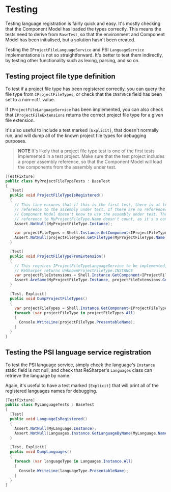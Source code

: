 ---
---

# Testing

Testing language registration is fairly quick and easy. It's mostly checking that the Component Model has loaded the types correctly. This means the tests need to derive from `BaseTest`, so that the environment and Component Model has been initialised, but a solution hasn't been created.

Testing the `IProjectFileLanguageService` and PSI `LanguageService` implementations is not so straightforward. It's better to test them indirectly, by testing other functionality such as lexing, parsing, and so on.

## Testing project file type definition

To test if a project file type has been registered correctly, you can query the file type from `IProjectFileTypes`, or check that the `INSTANCE` field has been set to a non-`null` value.

If `IProjectFileLanguageService` has been implemented, you can also check that `IProjectFileExtensions` returns the correct project file type for a given file extension.

It's also useful to include a test marked `[Explicit]`, that doesn't normally run, and will dump all of the known project file types for debugging purposes.

> **NOTE** It's likely that a project file type test is one of the first tests implemented in a test project. Make sure that the test project includes a proper assembly reference, so that the Component Model will load the components from the assembly under test.

```csharp
[TestFixture]
public class MyProjectFileTypeTests : BaseTest
{
  [Test]
  public void ProjectFileTypeIsRegistered()
  {
    // This line ensures that if this is the first test, there is at least one
    // reference to the assembly under test. If there are no references, the
    // Component Model doesn't know to use the assembly under test. The
    // reference to MyProjectFileType.Name doesn't count, as it's a const.
    Assert.NotNull(MyProjectFileType.Instance);

    var projectFileTypes = Shell.Instance.GetComponent<IProjectFileTypes>();
    Assert.NotNull(projectFileTypes.GetFileType(MyProjectFileType.Name));
  }

  [Test]
  public void ProjectFileTypeFromExtension()
  {
    // This requires IProjectFileTypeLanguageService to be implemented, otherwise
    // ReSharper returns UnknownProjectFileType.INSTANCE
    var projectFileExtensions = Shell.Instance.GetComponent<IProjectFileExtensions>();
    Assert.AreSame(MyProjectFileType.Instance, projectFileExtensions.GetFileType(MyProjectFileType.MY_EXTENSION));
  }

  [Test, Explicit]
  public void DumpProjectFileTypes()
  {
    var projectFileTypes = Shell.Instance.GetComponent<IProjectFileTypes>();
    foreach (var projectFileType in projectFileTypes.All)
    {
      Console.WriteLine(projectFileType.PresentableName);
    }
  }
}
```

## Testing the PSI language service registration

To test the PSI language service, simply check the language's `Instance` static field is not null, and check that ReSharper's `Languages` class can retrieve the language by name.

Again, it's useful to have a test marked `[Explicit]` that will print all of the registered languages names for debugging.

```csharp
[TestFixture]
public class MyLanguageTests : BaseTest
{
  [Test]
  public void LanguageIsRegistered()
  {
    Assert.NotNull(MyLanguage.Instance);
    Assert.NotNull(Languages.Instance.GetLanguageByName(MyLanguage.Name));
  }

  [Test, Explicit]
  public void DumpLanguages()
  {
    foreach (var languageType in Languages.Instance.All)
    {
      Console.WriteLine(languageType.PresentableName);
    }
  }
}
```
